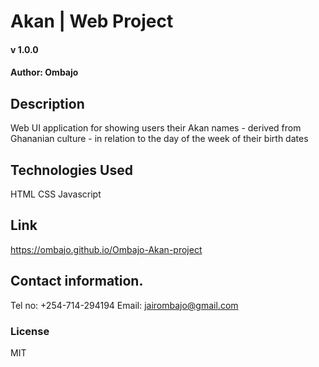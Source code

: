 # Akan | Web Project

#### v 1.0.0 

#### Author: Ombajo

## Description
Web UI application for showing users their Akan names - derived from Ghananian culture - in relation to the day of the week of their birth dates

## Technologies Used
HTML 
CSS 
Javascript

## Link
https://ombajo.github.io/Ombajo-Akan-project

## Contact information.
Tel no: +254-714-294194
Email: jairombajo@gmail.com

### License
MIT